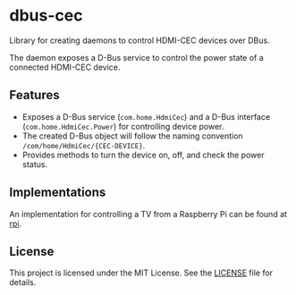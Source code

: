 # dbus-cec

Library for creating daemons to control HDMI-CEC devices over DBus.

The daemon exposes a D-Bus service to control the power state of a connected HDMI-CEC device.

## Features

- Exposes a D-Bus service (`com.home.HdmiCec`) and a D-Bus interface (`com.home.HdmiCec.Power`) for controlling device power.
- The created D-Bus object will follow the naming convention `/com/home/HdmiCec/{CEC-DEVICE}`.
- Provides methods to turn the device on, off, and check the power status.

## Implementations

An implementation for controlling a TV from a Raspberry Pi can be found at [rpi](./rpi/README.md).

## License

This project is licensed under the MIT License. See the [LICENSE](LICENSE) file for details.
